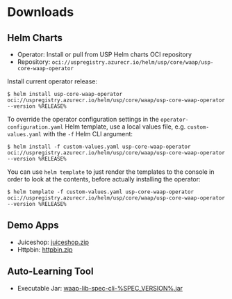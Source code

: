 # Downloads

## Helm Charts

- Operator: Install or pull from USP Helm charts OCI repository
- Repository: `oci://uspregistry.azurecr.io/helm/usp/core/waap/usp-core-waap-operator`

Install current operator release:

```
$ helm install usp-core-waap-operator oci://uspregistry.azurecr.io/helm/usp/core/waap/usp-core-waap-operator --version %RELEASE%
```

To override the operator configuration settings in the `operator-configuration.yaml` Helm template, use a local values
file, e.g. `custom-values.yaml` with the `-f` Helm CLI argument:

```
$ helm install -f custom-values.yaml usp-core-waap-operator oci://uspregistry.azurecr.io/helm/usp/core/waap/usp-core-waap-operator --version %RELEASE%
```

You can use `helm template` to just render the templates to the console in order to look at the contents, before 
actually installing the operator:

```
$ helm template -f custom-values.yaml usp-core-waap-operator oci://uspregistry.azurecr.io/helm/usp/core/waap/usp-core-waap-operator --version %RELEASE%
```


## Demo Apps

- Juiceshop: [juiceshop.zip]
- Httpbin: [httpbin.zip]

## Auto-Learning Tool

- Executable Jar: [waap-lib-spec-cli-%SPEC_VERSION%.jar]



[usp-core-waap-operator-%RELEASE%.zip]: files/usp-core-waap-operator-%RELEASE%.zip
[juiceshop.zip]: files/juiceshop.zip
[httpbin.zip]: files/httpbin.zip
[waap-lib-spec-cli-%SPEC_VERSION%.jar]: files/waap-lib-spec-cli-%SPEC_VERSION%.jar
